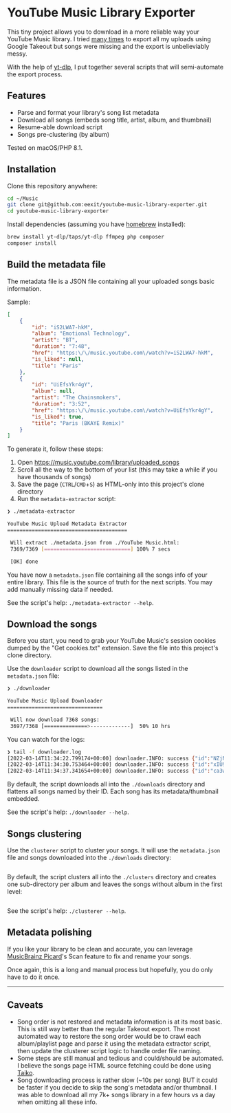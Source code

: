 # YouTube Music Library Exporter

This tiny project allows you to download in a more reliable way your YouTube Music library. I tried [many times](https://support.google.com/youtubemusic/thread/153508023?hl=en) to export all my uploads using Google Takeout but songs were missing and the export is unbelieviably messy.

With the help of [yt-dlp](https://github.com/yt-dlp/yt-dlp), I put together several scripts that will semi-automate the export process.

## Features

- Parse and format your library's song list metadata
- Download all songs (embeds song title, artist, album, and thumbnail)
- Resume-able download script
- Songs pre-clustering (by album)

Tested on macOS/PHP 8.1.

## Installation

Clone this repository anywhere:

```bash
cd ~/Music
git clone git@github.com:eexit/youtube-music-library-exporter.git
cd youtube-music-library-exporter
```

Install dependencies (assuming you have [homebrew](https://brew.sh/) installed):

```bash
brew install yt-dlp/taps/yt-dlp ffmpeg php composer
composer install
```

## Build the metadata file

The metadata file is a JSON file containing all your uploaded songs basic information.

Sample:

```json
[
    {
        "id": "iS2LWA7-hkM",
        "album": "Emotional Technology",
        "artist": "BT",
        "duration": "7:48",
        "href": "https:\/\/music.youtube.com\/watch?v=iS2LWA7-hkM",
        "is_liked": null,
        "title": "Paris"
    },
    {
        "id": "UiEfsYkr4gY",
        "album": null,
        "artist": "The Chainsmokers",
        "duration": "3:52",
        "href": "https:\/\/music.youtube.com\/watch?v=UiEfsYkr4gY",
        "is_liked": true,
        "title": "Paris (BKAYE Remix)"
    }
]
```

To generate it, follow these steps:

1. Open <https://music.youtube.com/library/uploaded_songs>
1. Scroll all the way to the bottom of your list (this may take a while if you have thousands of songs)
1. Save the page (`CTRL`/`CMD`+`S`) as HTML-only into this project's clone directory
1. Run the `metadata-extractor` script:

```bash
❯ ./metadata-extractor

YouTube Music Upload Metadata Extractor
=======================================

 Will extract ./metadata.json from ./YouTube Music.html:
 7369/7369 [============================] 100% 7 secs

 [OK] done
```

You have now a `metadata.json` file containing all the songs info of your entire library. This file is the source of truth for the next scripts. You may add manually missing data if needed.

See the script's help: `./metadata-extractor --help`.

## Download the songs

Before you start, you need to grab your YouTube Music's session cookies dumped by the "Get cookies.txt" extension. Save the file into this project's clone directory.

Use the `downloader` script to download all the songs listed in the `metadata.json` file:

```bash
❯ ./downloader

YouTube Music Upload Downloader
===============================

 Will now download 7368 songs:
 3697/7368 [==============>-------------]  50% 10 hrs
```

You can watch for the logs:

```bash
❯ tail -f downloader.log
[2022-03-14T11:34:22.799174+00:00] downloader.INFO: success {"id":"NZjN83C1K9M","song_path":"./downloads/NZjN83C1K9M.m4a"} []
[2022-03-14T11:34:30.753464+00:00] downloader.INFO: success {"id":"xIU9tu9l_co","song_path":"./downloads/xIU9tu9l_co.m4a"} []
[2022-03-14T11:34:37.341654+00:00] downloader.INFO: success {"id":"ca3w36Ua_aM","song_path":"./downloads/ca3w36Ua_aM.m4a"} []
```

By default, the script downloads all into the `./downloads` directory and flattens all songs named by their ID. Each song has its metadata/thumbnail embedded.

See the script's help: `./downloader --help`.

## Songs clustering

Use the `clusterer` script to cluster your songs. It will use the `metadata.json` file and songs downloaded into the `./downloads` directory:

```bash

```

By default, the script clusters all into the `./clusters` directory and creates one sub-directory per album and leaves the songs without album in the first level:

```
```

See the script's help: `./clusterer --help`.

## Metadata polishing

If you like your library to be clean and accurate, you can leverage [MusicBrainz Picard](https://picard.musicbrainz.org/)'s Scan feature to fix and rename your songs.

Once again, this is a long and manual process but hopefully, you do only have to do it once.

---

## Caveats

- Song order is not restored and metadata information is at its most basic. This is still way better than the regular Takeout export. The most automated way to restore the song order would be to crawl each album/playlist page and parse it using the metadata extractor script, then update the clusterer script logic to handle order file naming.
- Some steps are still manual and tedious and could/should be automated. I believe the songs page HTML source fetching could be done using [Taiko](https://taiko.dev/).
- Song downloading process is rather slow (~10s per song) BUT it could be faster if you decide to skip the song's metadata and/or thumbnail. I was able to download all my 7k+ songs library in a few hours vs a day when omitting all these info.
